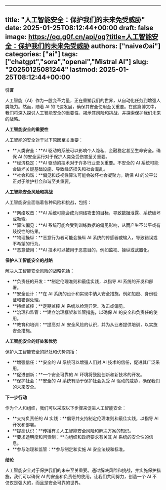 
---
title: "人工智能安全：保护我们的未来免受威胁"
date: 2025-01-25T08:12:44+00:00
draft: false
image: https://og.g0f.cn/api/og?title=人工智能安全：保护我们的未来免受威胁
authors: ["naiveのai"]
categories: ["ai"]
tags: ["chatgpt","sora","openai","Mistral AI"]
slug: "20250125081244"
lastmod: 2025-01-25T08:12:44+00:00
---
**引言**

人工智能（AI）作为一股变革力量，正在重塑我们的世界，从自动化任务到增强人类能力。然而，随着 AI 的飞速发展，确保其安全使用至关重要。在这篇博文中，我们将深入探讨人工智能安全的重要性，揭示其风险和挑战，并探索保护我们未来的战略。

**人工智能安全的重要性**

人工智能的安全对于以下原因至关重要：

* **人类安全：**AI 驱动的系统可以影响个人隐私、金融稳定甚至生命安全。确保 AI 的安全运行对于保护人类免受伤害至关重要。
* **经济稳定：**AI 驱动的技术对于许多行业至关重要。不安全的 AI 系统可能会破坏关键基础设施、导致经济损失和社会混乱。
* **社会和谐：**偏见和歧视性算法可能会破坏社会凝聚力。确保 AI 的公平公正对于维护社会和谐至关重要。

**人工智能安全风险和挑战**

人工智能安全面临着各种风险和挑战，包括：

* **网络攻击：**AI 系统可能会成为网络攻击的目标，导致数据泄露、系统破坏或勒索。
* **算法偏见：**AI 系统可能会受到训练数据的偏见影响，从而产生不公平或有歧视性的结果。
* **物理操纵：**恶意行为者可能会操纵 AI 系统的传感器或输入，导致错误或不希望的行为。
* **恶意使用：**AI 技术可以被用于恶意目的，例如监视、操纵或武器化。

**保护人工智能安全的战略**

解决人工智能安全风险的战略包括：

* **负责任的开发：**制定伦理准则和最佳实践，以指导 AI 系统的开发和部署。
* **安全设计：**在 AI 系统的设计和实现中纳入安全措施，例如加密、身份验证和错误处理。
* **持续监控：**定期监控 AI 系统以检测异常、攻击或偏见。
* **治理和监管：**建立治理框架和监管措施，以确保 AI 的安全和负责任的使用。
* **教育和培训：**提高对 AI 安全风险的认识，并为从业者提供培训，以实施安全措施。

**人工智能安全的好处和优势**

保护人工智能安全的好处和优势包括：

* **增强信任：**安全的 AI 系统可以增强人们对 AI 技术的信任，促进其广泛采用。
* **促进创新：**一个安全可靠的 AI 环境将鼓励创新和新技术的开发。
* **保护社会：**安全的 AI 系统有助于保护社会免受 AI 驱动的威胁，确保我们的未来安全。

**下一步行动**

作为个人和组织，我们可以采取以下步骤来促进人工智能安全：

* **支持负责任的 AI 实践：**倡导并支持制定伦理准则和最佳实践，以指导 AI 开发和部署。
* **提高认识：**传播有关人工智能安全风险和解决方案的知识。
* **要求透明度和问责制：**向组织和政府要求有关其 AI 系统的安全性的信息。
* **参与治理和监管：**参与制定和实施 AI 安全法规和标准。

**结论**

人工智能安全对于保护我们的未来至关重要。通过解决风险和挑战，并实施保护措施，我们可以确保 AI 的安全和负责任的使用。让我们共同努力，创造一个 AI 不仅仅是强大的，而且是安全可靠的世界。